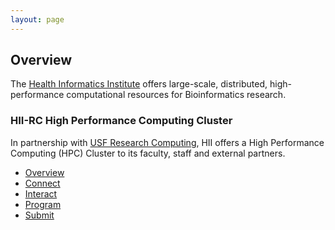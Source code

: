 ```yaml
---
layout: page
---
```


## Overview

The [Health Informatics Institute](http://www.hii.usf.edu) offers large-scale, distributed, high-performance computational resources for Bioinformatics research.

### HII-RC High Performance Computing Cluster

In partnership with [USF Research Computing](http://www.usf.edu/it/research-computing/), HII offers
a High Performance Computing (HPC) Cluster to its faculty, staff and external partners.

- [Overview](pages/hii-rc/overview.html)
- [Connect](pages/hii-rc/connect.html)
- [Interact](pages/hii-rc/interact.html)
- [Program](pages/hii-rc/program.html)
- [Submit](pages/hii-rc/submit.html)

